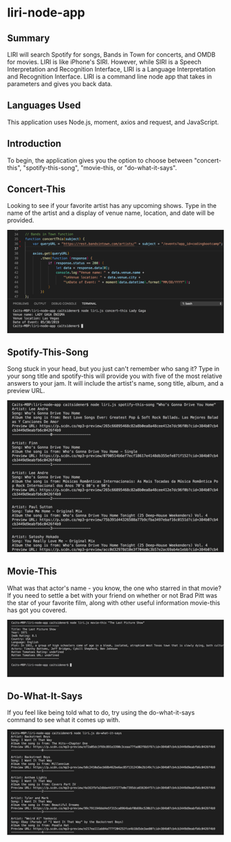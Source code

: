 # liri-node-app

## Summary
LIRI will search Spotify for songs, Bands in Town for concerts, and OMDB for movies. LIRI is like iPhone's SIRI. However, while SIRI is a Speech Interpretation and Recognition Interface, LIRI is a Language Interpretation and Recognition Interface. LIRI is a command line node app that takes in parameters and gives you back data.

## Languages Used
This application uses Node.js, moment, axios and request, and JavaScript.

## Introduction
To begin, the application gives you the option to choose between "concert-this", "spotify-this-song", "movie-this, or "do-what-it-says".

## Concert-This
Looking to see if your favorite artist has any upcoming shows. Type in the name of the artist and a display of venue name, location, and date will be provided.

![Running concert-this "Lady Gaga"](images/bands-in-town.png)

## Spotify-This-Song
Song stuck in your head, but you just can't remember who sang it? Type in your song title and spotify-this will provide you with five of the most relative answers to your jam. It will include the artist's name, song title, album, and a preview URL.

![Running spotify-this-song "Who's Gonna Drive You Home Tonight"](images/spotify-this-song.png)

## Movie-This
What was that actor's name - you know, the one who starred in that movie? If you need to settle a bet with your friend on whether or not Brad Pitt was the star of your favorite film, along with other useful information movie-this has got you covered.

![Running movie-this "The Last Picture Show"](images/movie-this.png)

## Do-What-It-Says
If you feel like being told what to do, try using the do-what-it-says command to see what it comes up with.

![Running do-what-it-says](images/do-what-it-says.png)
